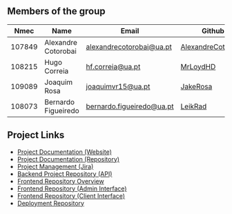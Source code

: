 ## Members of the group

| Nmec   | Name                | Email                       | Github                                                      | Roles            |
| ------ | ------------------- | --------------------------- | ----------------------------------------------------------- | ---------------- |
| 107849 | Alexandre Cotorobai | <alexandrecotorobai@ua.pt>  | [AlexandreCotorobai](https://github.com/AlexandreCotorobai) | Product Owner    |
| 108215 | Hugo Correia        | <hf.correia@ua.pt>          | [MrLoydHD](https://github.com/MrLoydHD)                     | Team Coordinator |
| 109089 | Joaquim Rosa        | <joaquimvr15@ua.pt>         | [JakeRosa](https://github.com/JakeRosa)                     | QA Engineer      |
| 108073 | Bernardo Figueiredo | <bernardo.figueiredo@ua.pt> | [LeikRad](https://github.com/LeikRad)                       | DevOps Master    |



## Project Links

- [Project Documentation (Website)](https://tqs-myvet.github.io/microsite/)
- [Project Documentation (Repository)](https://github.com/TQS-MyVet/microsite)
- [Project Management (Jira)](https://myvet.atlassian.net/jira/software/projects/MYVET/boards/1)
- [Backend Project Repository (API)](https://github.com/TQS-MyVet/backend)
- [Frontend Repository Overview](https://github.com/TQS-MyVet/web_ui/tree/main)
- [Frontend Repository (Admin Interface)](https://github.com/TQS-MyVet/web_ui/tree/main/admin_interface)
- [Frontend Repository (Client Interface)](https://github.com/TQS-MyVet/web_ui/tree/main/user_interface)
- [Deployment Repository](https://github.com/TQS-MyVet/deployment)

